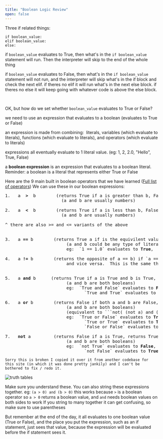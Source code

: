 ```yaml
---
title: "Boolean Logic Review"
open: false
---
```


<script>
  import MyImage from '..//images/codecademy_truth_table.png';
</script>



Three if related things:
```
if boolean_value:
elif boolean_value:
else:
```

if `boolean_value` evaluates to True, then what's in the `if boolean_value` statement will run. Then the interpreter will skip to the end of the whole thing  <br>

if `boolean_value` evaluates to False, then what's in the `if boolean_value` statement will not run, and the interpreter will skip what's in the if block and check the next elif. if theres no elif it will run what's in the next else block. if theres no else it will keep going with whatever code is above the else block.  


<br>

OK, but how do we set whether `boolean_value` evaluates to True or False?  

we need to use an expression that evaluates to a boolean (evaluates to True or False)

an expression is made from combining:&nbsp; literals, variables (which evaluate to literals), functions (which evaluate to literals), and operators (which evaluate to literals)

expressions all eventually evaluate to 1 literal value. (eg: 1, 2, 2.0, "Hello", True, False)

a <b>boolean expression</b> is an expression that evaluates to a boolean literal.
Reminder: a boolean is a literal that represents either True or False


Here are the 9 main built in boolean operators that we have learned (<a href="https://www.w3schools.com/python/python_operators.asp">Full list of operators</a>)
We can use these in our boolean expressions:

<pre>
1.&nbsp;&nbsp; a <b> &gt; </b> b &nbsp;&nbsp;&nbsp;&nbsp;&nbsp;&nbsp; (returns True if a is greater than b, False otherwise). 
&nbsp;&nbsp;&nbsp;&nbsp;&nbsp;&nbsp;&nbsp;&nbsp;&nbsp;&nbsp;&nbsp;&nbsp;&nbsp;&nbsp;&nbsp;&nbsp;&nbsp;&nbsp;&nbsp;&nbsp;&nbsp;&nbsp;(a and b are usually numbers)

2.&nbsp;&nbsp; a <b> &lt; </b> b &nbsp;&nbsp;&nbsp;&nbsp;&nbsp;&nbsp; (returns True if a is less than b, False otherwise). 
&nbsp;&nbsp;&nbsp;&nbsp;&nbsp;&nbsp;&nbsp;&nbsp;&nbsp;&nbsp;&nbsp;&nbsp;&nbsp;&nbsp;&nbsp;&nbsp;&nbsp;&nbsp;&nbsp;&nbsp;&nbsp;&nbsp;(a and b are usually numbers)

^ there are also &gt;= and &lt;= variants of the above


3.&nbsp;&nbsp; a <b>==</b> b &nbsp;&nbsp;&nbsp;&nbsp;&nbsp;&nbsp; (returns True a if is the equivilent value as b, False otherwise).
&nbsp;&nbsp;&nbsp;&nbsp;&nbsp;&nbsp;&nbsp;&nbsp;&nbsp;&nbsp;&nbsp;&nbsp;&nbsp;&nbsp;&nbsp;&nbsp;&nbsp;&nbsp;&nbsp;&nbsp;&nbsp;&nbsp;&nbsp;&nbsp;(a and b could be any type of literal)
&nbsp;&nbsp;&nbsp;&nbsp;&nbsp;&nbsp;&nbsp;&nbsp;&nbsp;&nbsp;&nbsp;&nbsp;&nbsp;&nbsp;&nbsp;&nbsp;&nbsp;&nbsp;&nbsp;&nbsp;&nbsp;&nbsp;&nbsp;&nbsp;eg:&nbsp; `1 == 1.0` evaluates to <b>True</b>,&nbsp; `1 == 1.5` evaluates to <b>False</b>.

4.&nbsp;&nbsp; a <b>!=</b> b &nbsp;&nbsp;&nbsp;&nbsp;&nbsp;&nbsp; (returns the opposite of a == b) if `a == b` is True, this returns False, 
&nbsp;&nbsp;&nbsp;&nbsp;&nbsp;&nbsp;&nbsp;&nbsp;&nbsp;&nbsp;&nbsp;&nbsp;&nbsp;&nbsp;&nbsp;&nbsp;&nbsp;&nbsp;&nbsp;&nbsp;&nbsp;&nbsp;&nbsp;&nbsp;and vice versa.&nbsp; This is the same thing as saying `not (a == b)`


5.&nbsp;&nbsp; a <b>and</b> b &nbsp;&nbsp;&nbsp;&nbsp; (returns True if a is True and b is True, returns False otherwise).
&nbsp;&nbsp;&nbsp;&nbsp;&nbsp;&nbsp;&nbsp;&nbsp;&nbsp;&nbsp;&nbsp;&nbsp;&nbsp;&nbsp;&nbsp;&nbsp;&nbsp;&nbsp;&nbsp;&nbsp;&nbsp;&nbsp;&nbsp;&nbsp;(a and b are both booleans)
&nbsp;&nbsp;&nbsp;&nbsp;&nbsp;&nbsp;&nbsp;&nbsp;&nbsp;&nbsp;&nbsp;&nbsp;&nbsp;&nbsp;&nbsp;&nbsp;&nbsp;&nbsp;&nbsp;&nbsp;&nbsp;&nbsp;&nbsp;&nbsp;eg:&nbsp; `True and False` evaluates to <b>False</b>,&nbsp; 
&nbsp;&nbsp;&nbsp;&nbsp;&nbsp;&nbsp;&nbsp;&nbsp;&nbsp;&nbsp;&nbsp;&nbsp;&nbsp;&nbsp;&nbsp;&nbsp;&nbsp;&nbsp;&nbsp;&nbsp;&nbsp;&nbsp;&nbsp;&nbsp;&nbsp;&nbsp;&nbsp;&nbsp;&nbsp;&nbsp;&nbsp;`True and True` evaluates to <b>True</b>.

6.&nbsp;&nbsp; a <b>or</b> b &nbsp;&nbsp;&nbsp;&nbsp;&nbsp;&nbsp; (returns False if both a and b are False, True otherwise).
&nbsp;&nbsp;&nbsp;&nbsp;&nbsp;&nbsp;&nbsp;&nbsp;&nbsp;&nbsp;&nbsp;&nbsp;&nbsp;&nbsp;&nbsp;&nbsp;&nbsp;&nbsp;&nbsp;&nbsp;&nbsp;&nbsp;&nbsp;&nbsp;(a and b are both booleans)
&nbsp;&nbsp;&nbsp;&nbsp;&nbsp;&nbsp;&nbsp;&nbsp;&nbsp;&nbsp;&nbsp;&nbsp;&nbsp;&nbsp;&nbsp;&nbsp;&nbsp;&nbsp;&nbsp;&nbsp;&nbsp;&nbsp;&nbsp;&nbsp;(equivalent to ```not( (not a) and (not b) )``` )
&nbsp;&nbsp;&nbsp;&nbsp;&nbsp;&nbsp;&nbsp;&nbsp;&nbsp;&nbsp;&nbsp;&nbsp;&nbsp;&nbsp;&nbsp;&nbsp;&nbsp;&nbsp;&nbsp;&nbsp;&nbsp;&nbsp;&nbsp;&nbsp;eg:&nbsp; `True or False` evaluates to <b>True</b>,&nbsp; 
&nbsp;&nbsp;&nbsp;&nbsp;&nbsp;&nbsp;&nbsp;&nbsp;&nbsp;&nbsp;&nbsp;&nbsp;&nbsp;&nbsp;&nbsp;&nbsp;&nbsp;&nbsp;&nbsp;&nbsp;&nbsp;&nbsp;&nbsp;&nbsp;&nbsp;&nbsp;&nbsp;&nbsp;&nbsp;&nbsp;&nbsp;`True or True` evaluates to <b>True</b>,
&nbsp;&nbsp;&nbsp;&nbsp;&nbsp;&nbsp;&nbsp;&nbsp;&nbsp;&nbsp;&nbsp;&nbsp;&nbsp;&nbsp;&nbsp;&nbsp;&nbsp;&nbsp;&nbsp;&nbsp;&nbsp;&nbsp;&nbsp;&nbsp;&nbsp;&nbsp;&nbsp;&nbsp;&nbsp;&nbsp;&nbsp;`False or False` evaluates to <b>False</b>.

7.&nbsp;&nbsp; <b>not</b> a &nbsp;&nbsp;&nbsp;&nbsp;&nbsp;&nbsp;&nbsp; (returns False if a is True, returns True if a is False).
&nbsp;&nbsp;&nbsp;&nbsp;&nbsp;&nbsp;&nbsp;&nbsp;&nbsp;&nbsp;&nbsp;&nbsp;&nbsp;&nbsp;&nbsp;&nbsp;&nbsp;&nbsp;&nbsp;&nbsp;&nbsp;&nbsp;&nbsp;&nbsp;(a and b are both booleans)
&nbsp;&nbsp;&nbsp;&nbsp;&nbsp;&nbsp;&nbsp;&nbsp;&nbsp;&nbsp;&nbsp;&nbsp;&nbsp;&nbsp;&nbsp;&nbsp;&nbsp;&nbsp;&nbsp;&nbsp;&nbsp;&nbsp;&nbsp;&nbsp;eg:&nbsp; `not True` evaluates to <b>False</b>,&nbsp; 
&nbsp;&nbsp;&nbsp;&nbsp;&nbsp;&nbsp;&nbsp;&nbsp;&nbsp;&nbsp;&nbsp;&nbsp;&nbsp;&nbsp;&nbsp;&nbsp;&nbsp;&nbsp;&nbsp;&nbsp;&nbsp;&nbsp;&nbsp;&nbsp;&nbsp;&nbsp;&nbsp;&nbsp;&nbsp;&nbsp;&nbsp;`not False` evaluates to <b>True</b>.
</pre>

```Sorry this is broken I copied it over it from another codebase for this site (in which it was done pretty jankily) and I can't be bothered to fix / redo it. ```


<img src="{MyImage}" alt="truth tables" >

<br>

Make sure you understand these.
You can also string these expressions together.
eg: ` (a > 0) and (b > 0) `
this works because `>` is a boolean operator so `a > 0` returns a boolean value, and `and` needs boolean values on both sides to work
If you string to many together it can get confusing, so make sure to use parentheses 


But remember at the end of the day, it all evaluates to one boolean value (True or False), and the place you put the expression, such as an if statement, just sees that value, because the expression will be evaluated before the if statement sees it.
